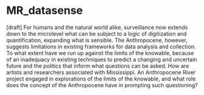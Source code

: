 # MR_datasense
[draft] For humans and the natural world alike, surveillance now extends down to the microlevel what can be subject to a logic of digitization and quantification, expanding what is sensible. The Anthropocene, however, suggests limitations in existing frameworks for data analysis and collection. To what extent have we run up against the limits of the knowable, because of an inadequacy in existing techniques to predict a changing and uncertain future and the politics that inform what questions can be asked. How are artists and researchers associated with Mississippi. An Anthropocene River project engaged in explorations of the limits of the knowable, and what role does the concept of the Anthropocene have in prompting such questioning?
